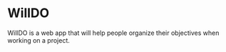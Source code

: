 # WillDO
WillDO is a web app that will help people organize their objectives when working on a project.
